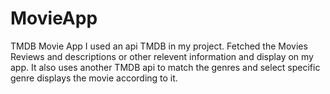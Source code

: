 # MovieApp
TMDB Movie App 
I used an api TMDB in my project. Fetched the Movies Reviews and descriptions or other relevent information and display on my app. It also uses another TMDB api to match the genres and select specific genre displays the movie according to it.
